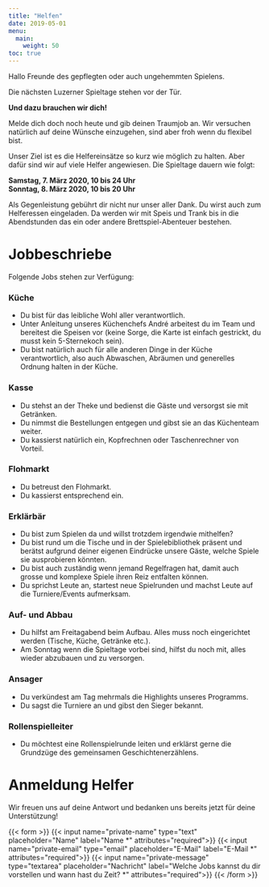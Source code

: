 ```yaml
---
title: "Helfen"
date: 2019-05-01
menu:
  main:
    weight: 50
toc: true
---
```


Hallo Freunde des gepflegten oder auch ungehemmten Spielens.

Die nächsten Luzerner Spieltage stehen vor der Tür.

**Und dazu brauchen wir dich!**

Melde dich doch noch heute und gib deinen Traumjob an. Wir versuchen natürlich auf deine Wünsche einzugehen, sind aber froh wenn du flexibel bist.

Unser Ziel ist es die Helfereinsätze so kurz wie möglich zu halten. Aber dafür sind wir auf viele Helfer angewiesen. Die Spieltage dauern wie folgt:

**Samstag, 7. März 2020, 10 bis 24 Uhr<br />**
**Sonntag, 8. März 2020, 10 bis 20 Uhr**

Als Gegenleistung gebührt dir nicht nur unser aller Dank. Du wirst auch zum Helferessen eingeladen. Da werden wir mit Speis und Trank bis in die Abendstunden das ein oder andere Brettspiel-Abenteuer bestehen.

# Jobbeschriebe

Folgende Jobs stehen zur Verfügung:

### Küche
* Du bist für das leibliche Wohl aller verantwortlich.
* Unter Anleitung unseres Küchenchefs André arbeitest du im Team und bereitest die Speisen vor (keine Sorge, die Karte ist einfach gestrickt, du musst kein 5-Sternekoch sein).
* Du bist natürlich auch für alle anderen Dinge in der Küche verantwortlich, also auch Abwaschen, Abräumen und generelles Ordnung halten in der Küche.

### Kasse
* Du stehst an der Theke und bedienst die Gäste und versorgst sie mit Getränken.
* Du nimmst die Bestellungen entgegen und gibst sie an das Küchenteam weiter.
* Du kassierst natürlich ein, Kopfrechnen oder Taschenrechner von Vorteil.

### Flohmarkt
* Du betreust den Flohmarkt.
* Du kassierst entsprechend ein.

### Erklärbär
* Du bist zum Spielen da und willst trotzdem irgendwie mithelfen?
* Du bist rund um die Tische und in der Spielebibliothek präsent und berätst aufgrund deiner eigenen Eindrücke unsere Gäste, welche Spiele sie ausprobieren könnten.
* Du bist  auch zuständig wenn jemand Regelfragen hat, damit auch grosse und komplexe Spiele ihren Reiz entfalten können.
* Du sprichst Leute an, startest neue Spielrunden und machst Leute auf die Turniere/Events aufmerksam.

### Auf- und Abbau
* Du hilfst am Freitagabend beim Aufbau. Alles muss noch eingerichtet werden (Tische, Küche, Getränke etc.).
* Am Sonntag wenn die Spieltage vorbei sind, hilfst du noch mit, alles wieder abzubauen und zu versorgen.

### Ansager
* Du verkündest am Tag mehrmals die Highlights unseres Programms.
* Du sagst die Turniere an und gibst den Sieger bekannt.

### Rollenspielleiter
* Du möchtest eine Rollenspielrunde leiten und erklärst gerne die Grundzüge des gemeinsamen Geschichtenerzählens.

# Anmeldung Helfer

Wir freuen uns auf deine Antwort und bedanken uns bereits jetzt für deine Unterstützung!

{{< form >}}
  {{< input name="private-name" type="text" placeholder="Name" label="Name *" attributes="required">}}
  {{< input name="private-email" type="email" placeholder="E-Mail" label="E-Mail *" attributes="required">}}
  {{< input name="private-message" type="textarea" placeholder="Nachricht" label="Welche Jobs kannst du dir vorstellen und wann hast du Zeit? *" attributes="required">}}
{{< /form >}}
